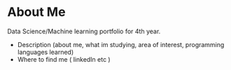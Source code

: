 # About Me 
Data Science/Machine learning portfolio for 4th year. 

- Description (about me, what im studying, area of interest, programming languages learned)
- Where to find me ( linkedIn etc )
